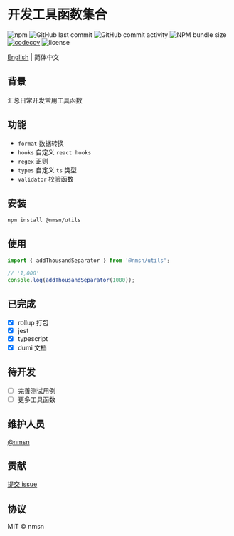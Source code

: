 # 开发工具函数集合

![npm](https://img.shields.io/npm/v/@nmsn/utils)
![GitHub last commit](https://img.shields.io/github/last-commit/nmsn/utils)
![GitHub commit activity](https://img.shields.io/github/commit-activity/y/nmsn/utils)
![NPM bundle size](https://img.shields.io/bundlephobia/minzip/@nmsn/utils)
[![codecov](https://codecov.io/gh/nmsn/utils/branch/main/graph/badge.svg?token=PCX7IEL478)](https://codecov.io/gh/nmsn/utils)
![license](https://img.shields.io/npm/l/@nmsn/utils)

[English](./README.md) | 简体中文

## 背景

汇总日常开发常用工具函数

## 功能

- `format` 数据转换
- `hooks` 自定义 `react hooks`
- `regex` 正则
- `types` 自定义 `ts` 类型
- `validator` 校验函数

## 安装

```shell
npm install @nmsn/utils
```

## 使用

```ts
import { addThousandSeparator } from '@nmsn/utils';

// '1,000'
console.log(addThousandSeparator(1000));
```

## 已完成

- [x] rollup 打包
- [x] jest
- [x] typescript
- [x] dumi 文档

## 待开发

- [ ] 完善测试用例
- [ ] 更多工具函数

## 维护人员

[@nmsn](https://github.com/nmsn/utils)

## 贡献

[提交 issue](https://github.com/meolu/walle-web/issues/new)

## 协议
MIT © nmsn


